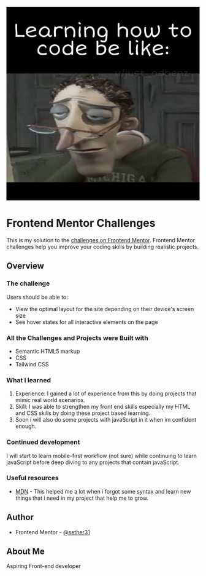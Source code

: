 ![](./meme-from-pinterest.jpg)

# Frontend Mentor Challenges

This is my solution to the [challenges on Frontend Mentor](https://www.frontendmentor.io/challenges). Frontend Mentor challenges help you improve your coding skills by building realistic projects. 


## Overview

### The challenge

Users should be able to:

- View the optimal layout for the site depending on their device's screen size
- See hover states for all interactive elements on the page


### All the Challenges and Projects were Built with

- Semantic HTML5 markup
- CSS 
- Tailwind CSS


### What I learned

1. Experience: I gained a lot of experience from this by doing projects that mimic real world scenarios.
2. Skill: I was able to strengthen my front end skills especially my HTML and CSS skills by doing these project based learning.
3. Soon i will also do some projects with javaScript in it when im confident enough.


### Continued development

I will start to learn mobile-first workflow (not sure) while continuing to learn javaScript before deep diving to any projects that contain javaScript.


### Useful resources

- [MDN](https://developer.mozilla.org/en-US/) - This helped me a lot when i forgot some syntax and learn new things that i need in my project that help me to grow.


## Author

- Frontend Mentor - [@sether31](https://www.frontendmentor.io/profile/sether31)


## About Me

Aspiring Front-end developer

<!-- ## Acknowledgments -->

